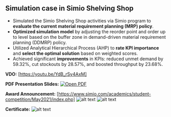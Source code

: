 ## Simulation case in Simio Shelving Shop
* Simulated the Simio Shelving Shop activities via Simio program to **evaluate the current material requirement planning (MRP) policy**.
* **Optimized simulation model** by adjusting the reorder point and order up to level based on the buffer zone in demand-driven material requirement planning (DDMRP) policy.
* Utilized Analytical Hierarchical Process (AHP) to **rate KPI importance** and **select the optimal solution** based on weighted scores.
* Achieved significant **improvements** in KPIs: reduced unmet demand by 59.32%, cut stockouts by 28.57%, and boosted throughput by 23.68%.

**VDO:** [https://youtu.be/YdB_rSy4AxM]

**PDF Presentation Slides:** [![Open PDF](https://github.com/teethavattcp/teethavat_port_data/blob/main/img/badge_pdf.gif)](https://drive.google.com/file/d/1v3cLIyVKjSKIOjJJ75R-OPPTQttsqdnR/view?usp=drive_link)

**Award Announcement:** [https://www.simio.com/academics/student-competition/May2021/index.php]
![alt text](https://github.com/teethavattcp/teethavat_port_data/blob/main/Projects/202105_SimioSimulationCompetition/img/web1.jpg)
![alt text](https://github.com/teethavattcp/teethavat_port_data/blob/main/Projects/202105_SimioSimulationCompetition/img/web2.jpg)

**Certificate:**
![alt text](https://github.com/teethavattcp/teethavat_port_data/blob/main/Projects/202105_SimioSimulationCompetition/img/web2.jpg)
